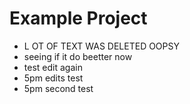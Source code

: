 # Example Project

-  L OT OF TEXT WAS DELETED OOPSY
- seeing if it do beetter now
- test edit again
- 5pm edits test
- 5pm second test